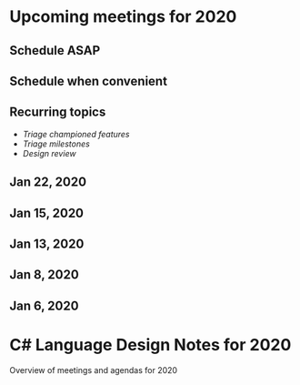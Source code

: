 ﻿# Upcoming meetings for 2020

## Schedule ASAP

## Schedule when convenient

## Recurring topics

- *Triage championed features*
- *Triage milestones*
- *Design review*

## Jan 22, 2020

## Jan 15, 2020

## Jan 13, 2020

## Jan 8, 2020

## Jan 6, 2020


# C# Language Design Notes for 2020

Overview of meetings and agendas for 2020
